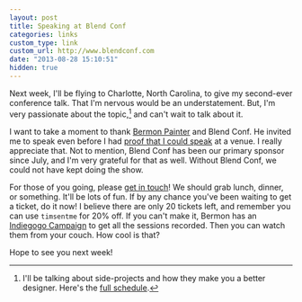 ```yaml
---
layout: post
title: Speaking at Blend Conf
categories: links
custom_type: link
custom_url: http://www.blendconf.com
date: "2013-08-28 15:10:51"
hidden: true
---
```

Next week, I'll be flying to Charlotte, North Carolina, to give my second-ever conference talk. That I'm nervous would be an understatement. But, I'm very passionate about the topic,[^1] and can't wait to talk about it.

I want to take a moment to thank [Bermon Painter](http://bermonpainter.com/) and Blend Conf. He invited me to speak even before I had [proof that I could speak](/2013/05/become-a-better-designer-with-side-projects/) at a venue. I really appreciate that. Not to mention, Blend Conf has been our primary sponsor since July, and I'm very grateful for that as well. Without Blend Conf, we could not have kept doing the show.

For those of you going, please [get in touch](https://twitter.com/ttimsmith)! We should grab lunch, dinner, or something. It'll be lots of fun. If by any chance you've been waiting to get a ticket, do it now! I believe there are only 20 tickets left, and remember you can use `timsentme` for 20% off. If you can't make it, Bermon has an [Indiegogo Campaign](http://www.indiegogo.com/projects/help-us-record-40-amazing-sessions-at-blend-conference) to get all the sessions recorded. Then you can watch them from your couch. How cool is that?

Hope to see you next week!


[^1]: I'll be talking about side-projects and how they make you a better designer. Here's the [full schedule](http://www.blendconf.com/schedule/).
